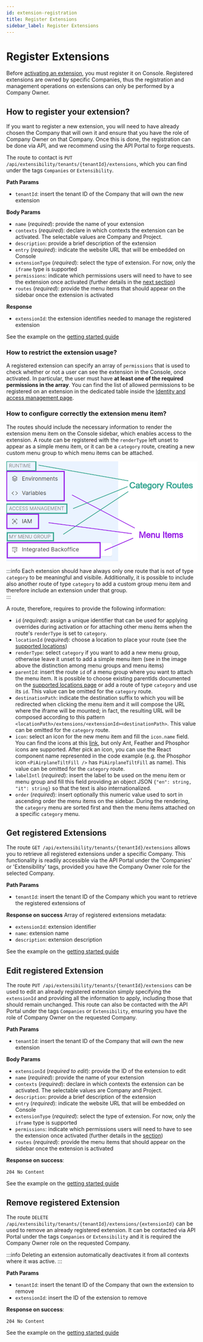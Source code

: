```yaml
---
id: extension-registration
title: Register Extensions
sidebar_label: Register Extensions
---
```


# Register Extensions

Before [activating an extension](/console/console-extensibility/activation.md), you must register it on Console. Registered extensions are owned by specific Companies, thus the registration and management operations on extensions can only be performed by a Company Owner.

## How to register your extension?

If you want to register a new extension, you will need to have already chosen the Company that will own it and ensure that you have the role of Company Owner on that Company. Once this is done, the registration can be done via API, and we recommend using the API Portal to forge requests.

The route to contact is `PUT /api/extensibility/tenants/{tenantId}/extensions`, which you can find under the tags `Companies` or `Extensibility`.

**Path Params**
- `tenantId`: insert the tenant ID of the Company that will own the new extension

**Body Params**
- `name` (_required_): provide the name of your extension
- `contexts` (_required_): declare in which contexts the extension can be activated. The selectable values are Company and Project.
- `description`: provide a brief description of the extension
- `entry` (_required_): indicate the website URL that will be embedded on Console
- `extensionType` (_required_): select the type of extension. For now, only the `iframe` type is supported
- `permissions`: indicate which permissions users will need to have to see the extension once activated (further details in the [next section](#how-to-restrict-the-extension-usage))
- `routes` (_required_): provide the menu items that should appear on the sidebar once the extension is activated

**Response**
- `extensionId`: the extension identifies needed to manage the registered extension

See the example on the [getting started guide](/console/console-extensibility/tutorial.md#1-register-backoffice-extension)

### How to restrict the extension usage?

A registered extension can specify an array of `permissions` that is used to check whether or not a user can see the extension in the Console, once activated. In particular, the user must have **at least one of the required permissions in the array**. You can find the list of allowed permissions to be registered on an extension in the dedicated table inside the [Identity and access management page](/development_suite/identity-and-access-management/console-levels-and-permission-management.md#identity-capabilities-inside-console).

### How to configure correctly the extension menu item?

The routes should include the necessary information to render the extension menu item on the Console sidebar, which enables access to the extension. A route can be registered with the `renderType` left unset to appear as a simple menu item, or it can be a `category` route, creating a new custom menu group to which menu items can be attached.

![menu item and category routes](img/menuItemAndCategory.png)

:::info
Each extension should have always only one route that is not of type `category` to be meaningful and visibile. Additionally, it is possible to include also another route of type `category` to add a custom group menu item and therefore include an extension under that group.  
:::

A route, therefore, requires to provide the following information:
- `id` (_required_): assign a unique identifier that can be used for applying overrides during activation or for attaching other menu items when the route's `renderType` is set to `category`.
- `locationId` (_required_): choose a location to place your route (see the [supported locations](/console/console-extensibility/locations.md))
- `renderType`: select `category` if you want to add a new menu group, otherwise leave it unset to add a simple menu item (see in the image above the distinction among menu groups and menu items)
- `parentId`: insert the route `id` of a menu group where you want to attach the menu item. It is possible to choose existing parentIds documented on the [supported locations page](/console/console-extensibility/locations.md) or add a route of type `category` and use its `id`. This value can be omitted for the `category` route.
- `destinationPath`: indicate the destination suffix to which you will be redirected when clicking the menu item and it will compose the URL where the iframe will be mounted; in fact, the resulting URL will be composed according to this pattern `<locationPath>/extensions/<extensionId><destinationPath>`. This value can be omitted for the `category` route.
- `icon`: select an icon for the new menu item and fill the `icon.name` field. You can find the icons at this [link](https://react-icons.github.io/react-icons/search/), but only Ant, Feather and Phosphor icons are supported. After pick an icon, you can use the React component name represented in the code example (e.g. the Phosphor icon `<PiAirplaneTiltFill />` has `PiAirplaneTiltFill` as name). This value can be omitted for the `category` route.
- `labelIntl` (_required_): insert the label to be used on the menu item or menu group and fill this field providing an object JSON `{"en": string, "it": string}` so that the text is also internationalized.
- `order` (_required_): insert optionally this numeric value used to sort in ascending order the menu items on the sidebar. During the rendering, the `category` menu are sorted first and then the menu items attached on a specific `category` menu.

## Get registered Extensions

The route `GET /api/extensibility/tenants/{tenantId}/extensions` allows you to retrieve all registered extensions under a specific Company. This functionality is readily accessible via the API Portal under the 'Companies' or 'Extensibility' tags, provided you have the Company Owner role for the selected Company.

**Path Params**
- `tenantId`: insert the tenant ID of the Company which you want to retrieve the registered extensions of

**Response on success**
Array of registered extensions metadata:

- `extensionId`: extension identifier
- `name`: extension name
- `description`: extension description

See the example on the [getting started guide](/console/console-extensibility/tutorial.md#2-check-that-the-new-extension-is-registered)

## Edit registered Extension

The route `PUT /api/extensibility/tenants/{tenantId}/extensions` can be used to edit an already registered extension simply specifying the `extensionId` and providing all the information to apply, including those that should remain unchanged. This route can also be contacted with the API Portal under the tags `Companies` or `Extensibility`, ensuring you have the role of Company Owner on the requested Company.

**Path Params**
- `tenantId`: insert the tenant ID of the Company that will own the new extension

**Body Params**
- `extensionId` (_required to edit_): provide the ID of the extension to edit 
- `name` (_required_): provide the name of your extension
- `contexts` (_required_): declare in which contexts the extension can be activated. The selectable values are Company and Project.
- `description`: provide a brief description of the extension
- `entry` (_required_): indicate the website URL that will be embedded on Console
- `extensionType` (_required_): select the type of extension. For now, only the `iframe` type is supported
- `permissions`: indicate which permissions users will need to have to see the extension once activated (further details in the [section](#how-to-restrict-the-extension-usage))
- `routes` (_required_): provide the menu items that should appear on the sidebar once the extension is activated

**Response on success**: 
```
204 No Content
```

See the example on the [getting started guide](/console/console-extensibility/tutorial.md#edit-the-registered-extension)

## Remove registered Extension

The route `DELETE /api/extensibility/tenants/{tenantId}/extensions/{extensionId}` can be used to remove an already registered extension. It can be contacted via API Portal under the tags `Companies` or `Extensibility` and it is required the Company Owner role on the requested Company.

:::info
Deleting an extension automatically deactivates it from all contexts where it was active.
:::

**Path Params**
- `tenantId`: insert the tenant ID of the Company that own the extension to remove
- `extensionId`: insert the ID of the extension to remove

**Response on success**: 
```
204 No Content
```

See the example on the [getting started guide](/console/console-extensibility/tutorial.md#6-remove-definitely-the-backoffice-extension)